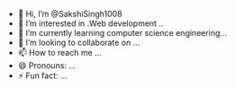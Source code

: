 - 👋 Hi, I’m @SakshiSingh1008
- 👀 I’m interested in .Web development ..
- 🌱 I’m currently learning computer science engineering...
- 💞️ I’m looking to collaborate on ...
- 📫 How to reach me ...
- 😄 Pronouns: ...
- ⚡ Fun fact: ...

<!---
SakshiSingh1008/SakshiSingh1008 is a ✨ special ✨ repository because its `README.md` (this file) appears on your GitHub profile.
You can click the Preview link to take a look at your changes.
--->
